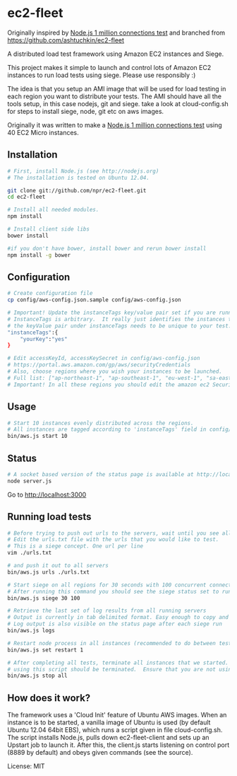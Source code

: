 # ec2-fleet

Originally inspired by [Node.js 1 million connections test](https://github.com/ashtuchkin/node-millenium)
and branched from https://github.com/ashtuchkin/ec2-fleet

A distributed load test framework using Amazon EC2 instances and Siege.

This project makes it simple to launch and control lots of Amazon EC2 instances to run load tests using siege.  Please use responsibly :)

The idea is that you setup an AMI image that will be used for load testing in each region you want to distribute your tests.
The AMI should have all the tools setup, in this case nodejs, git and siege.  take a look at cloud-config.sh for steps to install siege, node, git etc on aws images.

Originally it was written to make a [Node.js 1 million connections test](https://github.com/ashtuchkin/node-millenium)
using 40 EC2 Micro instances.

## Installation
```bash
# First, install Node.js (see http://nodejs.org)
# The installation is tested on Ubuntu 12.04.

git clone git://github.com/npr/ec2-fleet.git
cd ec2-fleet

# Install all needed modules.
npm install

# Install client side libs
bower install

#if you don't have bower, install bower and rerun bower install
npm install -g bower
```

## Configuration
```bash
# Create configuration file
cp config/aws-config.json.sample config/aws-config.json

# Important! Update the instanceTags key/value pair set if you are running in multiple environments
# InstanceTags is arbitrary.  It really just identifies the instances that you will be using for load tests
# the keyValue pair under instanceTags needs to be unique to your test.
"instanceTags":{
    "yourKey":"yes"
}

# Edit accessKeyId, accessKeySecret in config/aws-config.json
# https://portal.aws.amazon.com/gp/aws/securityCredentials
# Also, choose regions where you wish your instances to be launched.
# Full list: ["ap-northeast-1", "ap-southeast-1", "eu-west-1", "sa-east-1", "us-east-1", "us-west-1", "us-west-2"]
# Important! In all these regions you should edit the amazon ec2 Security Group 'default' to open control port 8889 for TCP 0.0.0.0/0 

```

## Usage
```bash
# Start 10 instances evenly distributed across the regions.
# All instances are tagged according to 'instanceTags' field in config/aws-config.json.
bin/aws.js start 10
```

## Status
```bash
# A socket based version of the status page is available at http://localhost:300
node server.js
```
Go to [http://localhost:3000](http://localhost:3000)

## Running load tests
```bash
# Before trying to push out urls to the servers, wait until you see all instances that you expect in the status browser.
# Edit the urls.txt file with the urls that you would like to test.  
# This is a siege concept. One url per line
vim ./urls.txt

# and push it out to all servers
bin/aws.js urls ./urls.txt

# Start siege on all regions for 30 seconds with 100 concurrent connections
# After running this command you should see the siege status set to running on the status page
bin/aws.js siege 30 100

# Retrieve the last set of log results from all running servers
# Output is currently in tab delimited format. Easy enough to copy and paste in to excel for analysis
# Log output is also visible on the status page after each siege run
bin/aws.js logs

# Restart node process in all instances (recommended to do between tests).
bin/aws.js set restart 1

# After completing all tests, terminate all instances that we started.  Since we used instance tags, only those instances started
# using this script should be terminated.  Ensure that you are not using the exact same tag on other ec2 instances as a precaution.
bin/aws.js stop all
```

## How does it work?

The framework uses a 'Cloud Init' feature of Ubuntu AWS images. When an instance is to be started, a vanilla 
image of Ubuntu is used (by default Ubuntu 12.04 64bit EBS), which runs a script given in file cloud-config.sh. 
The script installs Node.js, pulls down ec2-fleet-client and sets up an Upstart job to launch it. After this, the client.js
starts listening on control port (8889 by default) and obeys given commands (see the source).

License: MIT